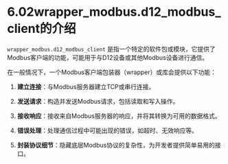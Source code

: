# 6.02wrapper_modbus.d12_modbus_client的介绍

`wrapper_modbus.d12_modbus_client` 是指一个特定的软件包或模块，它提供了Modbus客户端的功能，可能用于与D12设备或其他Modbus设备进行通信。

在一般情况下，一个Modbus客户端包装器（wrapper）或库会提供以下功能：

1. **建立连接**：与Modbus服务器建立TCP或串行连接。
   
2. **发送请求**：构造并发送Modbus请求，包括读取和写入操作。
   
3. **接收响应**：接收来自Modbus服务器的响应，并将其转换为可用的数据格式。
   
4. **错误处理**：处理通信过程中可能出现的错误，如超时、无效响应等。
   
5. **封装协议细节**：隐藏底层Modbus协议的复杂性，为开发者提供简单易用的接口。